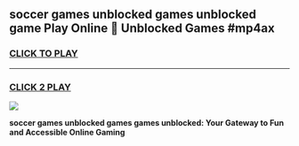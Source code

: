 
## soccer games unblocked games unblocked game Play Online 👋 Unblocked Games #mp4ax
<h3>
<a href="https://premium.freeplayer.one?title=soccer_games_unblocked_games&ref=21F">CLICK TO PLAY</a></h3>
<hr>

<h3>
<a href="https://premium.freeplayer.one?title=soccer_games_unblocked_games&ref=21F">CLICK 2 PLAY</a>
  
</h3>

<a href="https://premium.freeplayer.one?title=soccer_games_unblocked_games&ref=21F/"><img src="https://clearcache.store/games.png"></a>


**soccer games unblocked games games unblocked: Your Gateway to Fun and Accessible Online Gaming**
